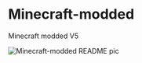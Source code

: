 # Minecraft-modded
 Minecraft modded V5

 ![Minecraft-modded README pic](https://github.com/Wax01-Wax01/Minecraft-modded/assets/171621651/ef494bae-e059-4b93-a7c8-7c867c165c86)
